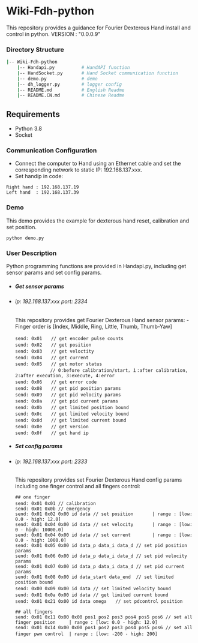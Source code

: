 # Wiki-Fdh-python

This repository provides a guidance for Fourier Dexterous Hand install and control in python. VERSION : "0.0.0.9"


### Directory Structure

```bash
|-- Wiki-Fdh-python
    |-- Handapi.py          # HandAPI function
    |-- HandSocket.py       # Hand Socket communication function
    |-- demo.py             # demo 
    |-- dh_logger.py        # logger config
    |-- README.md           # English Readme
    |-- README.CN.md        # Chinese Readme
```

## Requirements

- Python 3.8
- Socket


### Communication Configuration
- Connect the computer to Hand using an Ethernet cable and set the corresponding network to static IP: 192.168.137.xxx.
- Set handip in code:
```
Right hand : 192.168.137.19
Left hand  : 192.168.137.39 
```

### Demo 
This demo provides the example for dexterous hand reset, calibration and set position.
```
python demo.py
```


### User Description
Python programming functions are provided in Handapi.py, including get sensor params and set config params.

- ##### Get sensor params
- ###### ip: 192.168.137.xxx  port: 2334

    This repository provides get Fourier Dexterous Hand sensor params:
        - Finger order is [Index, Middle, Ring, Little, Thumb, Thumb-Yaw]
    ```
    send: 0x01　　// get encoder pulse counts　     
    send: 0x02　　// get position　                  
    send: 0x03　　// get veloctity                   
    send: 0x04　　// get current                     
    send: 0x05　　// get motor status              
                 // 0:before calibration/start，１:after calibration, 2:after execution, 3:execute, 4:error
    send: 0x06　　// get error code                  
    send: 0x08　　// get pid position params         
    send: 0x09　　// get pid velocity params        
    send: 0x0a　　// get pid current params         
    send: 0x0b　　// get limited position bound　   
    send: 0x0c　　// get limited velocity bound　   
    send: 0x0d　　// get limited current bound     
    send: 0x0e　　// get version                   
    send: 0x0f　　// get hand ip　                  
    ```
- ##### Set config params
- ###### ip: 192.168.137.xxx  port: 2333
    This repository provides set Fourier Dexterous Hand config params including one finger control and all fingers control:

    ```
    ## one finger
    send: 0x01 0x01 // calibration　                                 
    send: 0x01 0x0b // emergency                                      
    send: 0x01 0x02 0x00 id data // set position       | range : [low: 0.0 - high: 12.0]                   
    send: 0x01 0x04 0x00 id data // set velocity       | range : [low: 0 - high: 10000.0]                  
    send: 0x01 0x04 0x00 id data // set current        | range : [low: 0.0 - high: 1000.0]               
    send: 0x01 0x05 0x00 id data_p data_i data_d // set pid position params                   
    send: 0x01 0x06 0x00 id data_p data_i data_d // set pid velocity params         
    send: 0x01 0x07 0x00 id data_p data_i data_d // set pid current params       
    send: 0x01 0x08 0x00 id data_start data_end  // set limited position bound          
    send: 0x00 0x09 0x00 id data // set limited velocity bound　    
    send: 0x01 0x0a 0x00 id data // get limited current bound　    
    send: 0x01 0x21 0x00 id data omega　　// set pdcontrol position       
    
    ## all fingers
    send: 0x01 0x11 0x00 0x00 pos1 pos2 pos3 pos4 pos5 pos6 // set all finger position     | range : [low: 0.0 - high: 12.0]                   
    send: 0x01 0x14 0x00 0x00 pos1 pos2 pos3 pos4 pos5 pos6 // set all finger pwm control  | range : [low: -200 - high: 200]　                  
    ```